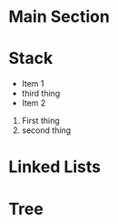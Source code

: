 # Main Section
# Stack
- Item 1
-  third thing
- Item 2
1. First thing
2. second thing

# Linked Lists
# Tree
